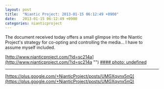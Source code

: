 ```yaml
---
layout: post
title:  "Niantic Project: 2013-01-15 06:12:49 +0900"
date:   2013-01-15 06:12:49 +0900
categories: nianticproject
---
```

The document received today offers a small glimpse into the Niantic Project's strategy for co-opting and controlling the media... I have to assume myself included. 

[http://www.nianticproject.com/?id=sc214a](http://www.nianticproject.com/?id=sc214a "")
[#### photo: undefined](https://lh5.googleusercontent.com/-wGg16wDexAg/UPR0po3mWoI/AAAAAAAAc7w/d7S2qWiGMGA/w1200-h1563/damagecontrol.jpg "")
- - -
[https://plus.google.com/+NianticProject/posts/UMGXqynx5nQ](https://plus.google.com/+NianticProject/posts/UMGXqynx5nQ)

